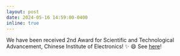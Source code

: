 ```yaml
---
layout: post
date: 2024-05-16 14:59:00-0400
inline: true
---
```

We have been received 2nd Award for Scientific and Technological Advancement, Chinese Institute of Electronics! ✨ 😄 See [here](https://www.cie.org.cn/list_43/12569.html)!
